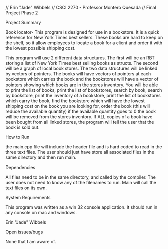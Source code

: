 // Erin "Jade" Wibbels 
// CSCI 2270 - Professor Montero Quesada 
// Final Project Phase 2 

Project Summary

Book locator- This program is designed for use in a bookstore. It is a quick reference for New York Times best sellers. These books are hard to keep on the shelf, so it allow employees to locate a book for a client and order it with the lowest possible shipping cost.

   This program will use 2 different data structures. The first will be an RBT storing a list of New York Times best selling books as structs. The second will be a graph of local book stores. The two data structures will be linked by vectors of pointers. The books will have vectors of pointers at each bookstore which carries the book and the bookstores will have a vector of pointers showing which books are in the stores inventory. You will be able to print the list of books, print the list of bookstores, search by book, search by bookstore, print the inventory of a bookstore, print the list of bookstores which carry the book, find the bookstore which will have the lowest shipping cost on the book you are looking for, order the book (this will reduce the available quantity) if the available quantity goes to 0 the book will be removed from the stores inventory. If ALL copies of a book have been bought from all linked stores, the program will tell the user that the book is sold out.

How to Run

   the main.cpp file will include the header file and is hard coded to read in the three text files. The user should just have store all associated files in the same directory and then run main.

Dependencies

All files need to be in the same directory, and called by the compiler. The user does not need to know any of the filenames to run. Main will call the text files on its own.

System Requirements

This program was written as a win 32 console application. It should run in any console on mac and windows.

Erin "Jade" Wibbels

Open issues/bugs

None that I am aware of. 

